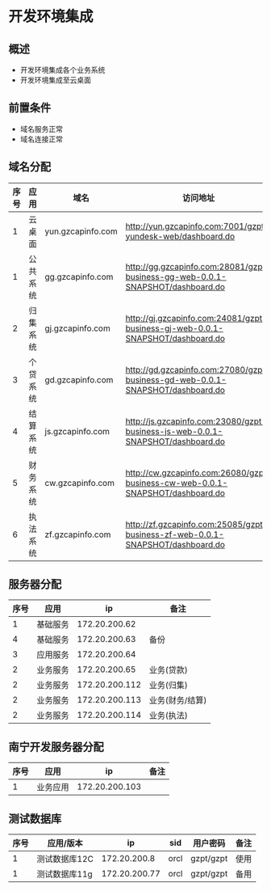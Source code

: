 # 开发环境集成
## 概述
- 开发环境集成各个业务系统
- 开发环境集成至云桌面

## 前置条件
- 域名服务正常
- 域名连接正常

## 域名分配
| 序号 | 应用     | 域名              | 访问地址                                                                       |
|------|----------|-------------------|--------------------------------------------------------------------------------|
| 1    | 云桌面   | yun.gzcapinfo.com | http://yun.gzcapinfo.com:7001/gzpt-yundesk-web/dashboard.do                    |
| 1    | 公共系统 | gg.gzcapinfo.com  | http://gg.gzcapinfo.com:28081/gzpt-business-gg-web-0.0.1-SNAPSHOT/dashboard.do |
| 2    | 归集系统 | gj.gzcapinfo.com  | http://gj.gzcapinfo.com:24081/gzpt-business-gj-web-0.0.1-SNAPSHOT/dashboard.do |
| 3    | 个贷系统 | gd.gzcapinfo.com  | http://gd.gzcapinfo.com:27080/gzpt-business-gd-web-0.0.1-SNAPSHOT/dashboard.do |
| 4    | 结算系统 | js.gzcapinfo.com  | http://js.gzcapinfo.com:23080/gzpt-business-js-web-0.0.1-SNAPSHOT/dashboard.do |
| 5    | 财务系统 | cw.gzcapinfo.com  | http://cw.gzcapinfo.com:26080/gzpt-business-cw-web-0.0.1-SNAPSHOT/dashboard.do |
| 6    | 执法系统 | zf.gzcapinfo.com  | http://zf.gzcapinfo.com:25085/gzpt-business-zf-web-0.0.1-SNAPSHOT/dashboard.do |

## 服务器分配
| 序号 | 应用     | ip             | 备注            |
|------|----------|----------------|-----------------|
| 1    | 基础服务 | 172.20.200.62  |                 |
| 4    | 基础服务 | 172.20.200.63  | 备份            |
| 3    | 应用服务 | 172.20.200.64  |                 |
| 2    | 业务服务 | 172.20.200.65  | 业务(贷款)      |
| 2    | 业务服务 | 172.20.200.112 | 业务(归集)      |
| 2    | 业务服务 | 172.20.200.113 | 业务(财务/结算) |
| 2    | 业务服务 | 172.20.200.114 | 业务(执法)      |

## 南宁开发服务器分配
| 序号 | 应用     | ip            | 备注 |
|------|----------|---------------|------|
| 1    | 业务应用 | 172.20.200.103 |      |

## 测试数据库
| 序号 | 应用/版本     | ip            | sid  | 用户密码  | 备注 |
|------|---------------|---------------|------|-----------|------|
| 1    | 测试数据库12C | 172.20.200.8  | orcl | gzpt/gzpt | 使用 |
| 1    | 测试数据库11g | 172.20.200.77 | orcl | gzpt/gzpt | 备用 |

